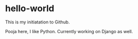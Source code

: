 # hello-world
This is my initiatation to Github.

Pooja here, I like Python. Currently working on Django as well.
